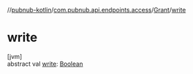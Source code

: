 //[pubnub-kotlin](../../../index.md)/[com.pubnub.api.endpoints.access](../index.md)/[Grant](index.md)/[write](write.md)

# write

[jvm]\
abstract val [write](write.md): [Boolean](https://kotlinlang.org/api/latest/jvm/stdlib/kotlin/-boolean/index.html)
